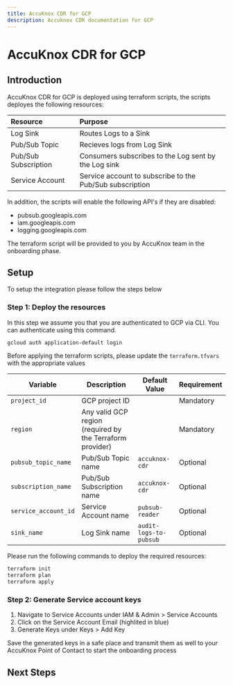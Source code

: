 ```yaml
---
title: AccuKnox CDR for GCP
description: Accuknox CDR documentation for GCP
---
```


# **AccuKnox CDR for GCP**

## **Introduction**
AccuKnox CDR for GCP is deployed using terraform scripts, the scripts deployes the following resources:

| Resource    | Purpose |
| :-------- | :------- |
| Log Sink | Routes Logs to a Sink |
| Pub/Sub Topic | Recieves logs from Log Sink |
| Pub/Sub Subscription | Consumers subscribes to the Log sent by the Log sink |
| Service Account | Service account to subscribe to the Pub/Sub subscription |

In addition, the scripts will enable the following API's if they are disabled:

- pubsub.googleapis.com
- iam.googleapis.com
- logging.googleapis.com

The terraform script will be provided to you by AccuKnox team in the onboarding phase.

## **Setup**

To setup the integration please follow the steps below


### **Step 1: Deploy the resources**

In this step we assume you that you are authenticated to GCP via CLI.
You can authenticate using this command.

```bash
gcloud auth application-default login
```

Before applying the terraform scripts, please update the `terraform.tfvars` with the appropriate values

| Variable             | Description                                               | Default Value          | Requirement |
|----------------------|-----------------------------------------------------------|------------------------|-------------|
| `project_id`         | GCP project ID                                            |                        | Mandatory   |
| `region`             | Any valid GCP region (required by the Terraform provider) |                        | Mandatory   |
| `pubsub_topic_name`  | Pub/Sub Topic name                                        | `accuknox-cdr`         | Optional    |
| `subscription_name`  | Pub/Sub Subscription name                                 | `accuknox-cdr`         | Optional    |
| `service_account_id` | Service Account name                                      | `pubsub-reader`        | Optional    |
| `sink_name`          | Log Sink name                                             | `audit-logs-to-pubsub` | Optional    |

Please run the following commands to deploy the required resources:
```bash
terraform init
terraform plan
terraform apply
```

### **Step 2: Generate Service account keys**

1. Navigate to Service Accounts under IAM & Admin > Service Accounts
1. Click on the Service Account Email (highlited in blue)
1. Generate Keys under Keys > Add Key

Save the generated keys in a safe place and transmit them as well to your AccuKnox Point of Contact to start the onboarding process

## **Next Steps**
